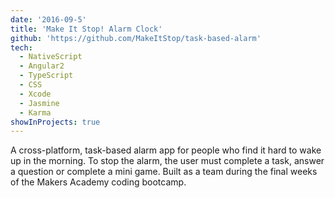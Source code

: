 ```yaml
---
date: '2016-09-5'
title: 'Make It Stop! Alarm Clock'
github: 'https://github.com/MakeItStop/task-based-alarm'
tech:
  - NativeScript
  - Angular2
  - TypeScript
  - CSS
  - Xcode
  - Jasmine
  - Karma
showInProjects: true
---
```


A cross-platform, task-based alarm app for people who find it hard to wake up in the morning.
To stop the alarm, the user must complete a task, answer a question or complete a mini game.
Built as a team during the final weeks of the Makers Academy coding bootcamp.
